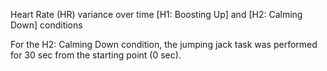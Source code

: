 Heart Rate (HR) variance over time [H1: Boosting Up] and [H2: Calming Down] conditions

For the H2: Calming Down condition, the jumping jack task was performed for 30 sec from the starting point (0 sec).
